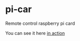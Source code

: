 # pi-car
Remote control raspberry pi card

You can see it here [in action](https://youtu.be/qyPVs1y9zco)
